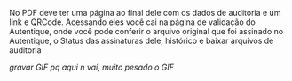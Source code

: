 No PDF deve ter uma página ao final dele com os dados de auditoria e um link e QRCode. Acessando eles você cai na página de validação do Autentique, onde você pode conferir o arquivo original que foi assinado no Autentique, o Status das assinaturas dele, histórico e baixar arquivos de auditoria

  

*gravar GIF pq aqui n vai, muito pesado o GIF*